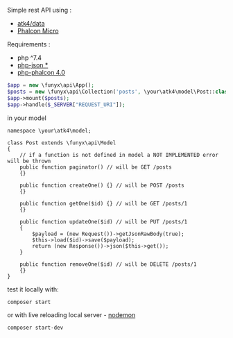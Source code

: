 Simple rest API using :
* [atk4/data](https://github.com/atk4/data)
* [Phalcon Micro](https://docs.phalcon.io/4.0/en/application-micro)

Requirements : 
* php ^7.4
* [php-json *](https://pecl.php.net/package/json)
* [php-phalcon 4.0](https://pecl.php.net/package/phalcon)


```php
$app = new \funyx\api\App();
$posts = new \funyx\api\Collection('posts', \your\atk4\model\Post::class);
$app->mount($posts);
$app->handle($_SERVER["REQUEST_URI"]);
```
in your model
```
namespace \your\atk4\model;

class Post extends \funyx\api\Model
{
    // if a function is not defined in model a NOT IMPLEMENTED error will be thrown
    public function paginator() // will be GET /posts
    {}

    public function createOne() {} // will be POST /posts
    {}

    public function getOne($id) {} // will be GET /posts/1
    {}

    public function updateOne($id) // will be PUT /posts/1
    {
        $payload = (new Request())->getJsonRawBody(true);
        $this->load($id)->save($payload);
        return (new Response())->json($this->get());
    }
    
    public function removeOne($id) // will be DELETE /posts/1
    {}
}
```

test it locally with:
```bash
composer start
```
or with live reloading local server - [nodemon](https://nodemon.io/)
```bash
composer start-dev
```
